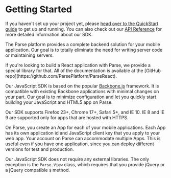 # Getting Started

If you haven't set up your project yet, please [head over to the QuickStart guide](/apps/quickstart#js/native/blank) to get up and running. You can also check out our [API Reference](/docs/js/api/) for more detailed information about our SDK.

The Parse platform provides a complete backend solution for your mobile application. Our goal is to totally eliminate the need for writing server code or maintaining servers.</p>

<div class='tip info'><div>
  If you're looking to build a React application with Parse, we provide a special library for that. All of the documentation is available at the [GitHub repo](https://github.com/ParsePlatform/ParseReact).
</div></div>

Our JavaScript SDK is based on the popular [Backbone.js](http://documentcloud.github.com/backbone/) framework. It is compatible with existing Backbone applications with minimal changes on your part. Our goal is to minimize configuration and let you quickly start building your JavaScript and HTML5 app on Parse.

Our SDK supports Firefox 23+, Chrome 17+, Safari 5+, and IE 10. IE 8 and IE 9 are supported only for apps that are hosted with HTTPS.
    
On Parse, you create an App for each of your mobile applications. Each App has its own application id and JavaScript client key that you apply to your web app. Your account on Parse can accommodate multiple Apps. This is useful even if you have one application, since you can deploy different versions for test and production.

Our JavaScript SDK does not require any external libraries. The only exception is the `Parse.View` class, which requires that you provide jQuery or a jQuery compatible `$` method.
